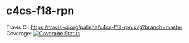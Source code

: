 # c4cs-f18-rpn
Travis CI: https://travis-ci.org/palisha/c4cs-f18-rpn.svg?branch=master
Coverage: [![Coverage Status](https://coveralls.io/repos/github/palisha/c4cs-f18-rpn/badge.svg?branch=master)](https://coveralls.io/github/palisha/c4cs-f18-rpn?branch=master)
